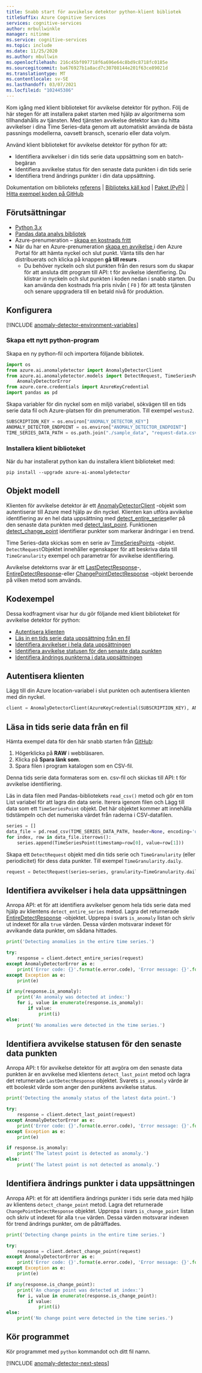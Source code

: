 ```yaml
---
title: Snabb start för avvikelse detektor python-klient bibliotek
titleSuffix: Azure Cognitive Services
services: cognitive-services
author: mrbullwinkle
manager: nitinme
ms.service: cognitive-services
ms.topic: include
ms.date: 11/25/2020
ms.author: mbullwin
ms.openlocfilehash: 216c45bf097718f6a696e64c8bd9c8718fc0185e
ms.sourcegitcommit: ba676927b1a8acd7c30708144e201f63ce89021d
ms.translationtype: MT
ms.contentlocale: sv-SE
ms.lasthandoff: 03/07/2021
ms.locfileid: "102445386"
---
```

Kom igång med klient biblioteket för avvikelse detektor för python. Följ de här stegen för att installera paket starten med hjälp av algoritmerna som tillhandahålls av tjänsten. Med tjänsten avvikelse detektor kan du hitta avvikelser i dina Time Series-data genom att automatiskt använda de bästa passnings modellerna, oavsett bransch, scenario eller data volym.

Använd klient biblioteket för avvikelse detektor för python för att:

* Identifiera avvikelser i din tids serie data uppsättning som en batch-begäran
* Identifiera avvikelse status för den senaste data punkten i din tids serie
* Identifiera trend ändrings punkter i din data uppsättning.

Dokumentation om biblioteks [referens](https://go.microsoft.com/fwlink/?linkid=2090370)  |  [Biblioteks käll kod](https://github.com/Azure/azure-sdk-for-python/tree/master/sdk/cognitiveservices/azure-cognitiveservices-anomalydetector)  |  [Paket (PyPi)](https://pypi.org/project/azure-ai-anomalydetector/)  |  [Hitta exempel koden på GitHub](https://github.com/Azure/azure-sdk-for-python/tree/master/sdk/anomalydetector/azure-ai-anomalydetector/samples)

## <a name="prerequisites"></a>Förutsättningar

* [Python 3.x](https://www.python.org/)
* [Pandas data analys bibliotek](https://pandas.pydata.org/)
* Azure-prenumeration – [skapa en kostnads fritt](https://azure.microsoft.com/free/cognitive-services)
* När du har en Azure-prenumeration <a href="https://ms.portal.azure.com/#create/Microsoft.CognitiveServicesAnomalyDetector"  title=" skapar du en avvikelse detektor resurs "  target="_blank"> skapa en avvikelse </a> i den Azure Portal för att hämta nyckel och slut punkt. Vänta tills den har distribuerats och klicka på knappen **gå till resurs** .
    * Du behöver nyckeln och slut punkten från den resurs som du skapar för att ansluta ditt program till API: t för avvikelse identifiering. Du klistrar in nyckeln och slut punkten i koden nedan i snabb starten.
    Du kan använda den kostnads fria pris nivån ( `F0` ) för att testa tjänsten och senare uppgradera till en betald nivå för produktion.


## <a name="setting-up"></a>Konfigurera

[!INCLUDE [anomaly-detector-environment-variables](../environment-variables.md)]

### <a name="create-a-new-python-application"></a>Skapa ett nytt python-program

 Skapa en ny python-fil och importera följande bibliotek.

```python
import os
from azure.ai.anomalydetector import AnomalyDetectorClient
from azure.ai.anomalydetector.models import DetectRequest, TimeSeriesPoint, TimeGranularity, \
    AnomalyDetectorError
from azure.core.credentials import AzureKeyCredential
import pandas as pd
```

Skapa variabler för din nyckel som en miljö variabel, sökvägen till en tids serie data fil och Azure-platsen för din prenumeration. Till exempel `westus2`.

```python
SUBSCRIPTION_KEY = os.environ["ANOMALY_DETECTOR_KEY"]
ANOMALY_DETECTOR_ENDPOINT = os.environ["ANOMALY_DETECTOR_ENDPOINT"]
TIME_SERIES_DATA_PATH = os.path.join("./sample_data", "request-data.csv")
```

### <a name="install-the-client-library"></a>Installera klient biblioteket

När du har installerat python kan du installera klient biblioteket med:

```console
pip install --upgrade azure-ai-anomalydetector
```

## <a name="object-model"></a>Objekt modell

Klienten för avvikelse detektor är ett [AnomalyDetectorClient](https://github.com/Azure/azure-sdk-for-python/blob/0b8622dc249969c2f01c5d7146bd0bb36bb106dd/sdk/cognitiveservices/azure-cognitiveservices-anomalydetector/azure/cognitiveservices/anomalydetector/_anomaly_detector_client.py) -objekt som autentiserar till Azure med hjälp av din nyckel. Klienten kan utföra avvikelse identifiering av en hel data uppsättning med [detect_entire_series](https://github.com/Azure/azure-sdk-for-python/blob/bf9d44f2a50aea46a59c4cb83ccfccaff5e2b218/sdk/anomalydetector/azure-ai-anomalydetector/azure/ai/anomalydetector/operations/_anomaly_detector_client_operations.py#L26)eller på den senaste data punkten med [detect_last_point](https://github.com/Azure/azure-sdk-for-python/blob/bf9d44f2a50aea46a59c4cb83ccfccaff5e2b218/sdk/anomalydetector/azure-ai-anomalydetector/azure/ai/anomalydetector/operations/_anomaly_detector_client_operations.py#L87). Funktionen [detect_change_point](https://github.com/Azure/azure-sdk-for-python/blob/bf9d44f2a50aea46a59c4cb83ccfccaff5e2b218/sdk/anomalydetector/azure-ai-anomalydetector/azure/ai/anomalydetector/aio/operations_async/_anomaly_detector_client_operations_async.py#L142) identifierar punkter som markerar ändringar i en trend.

Time Series-data skickas som en serie av [TimeSeriesPoints](https://github.com/Azure/azure-sdk-for-python/blob/bf9d44f2a50aea46a59c4cb83ccfccaff5e2b218/sdk/anomalydetector/azure-ai-anomalydetector/azure/ai/anomalydetector/models/_models_py3.py#L370) -objekt. `DetectRequest`Objektet innehåller egenskaper för att beskriva data till `TimeGranularity` exempel och parametrar för avvikelse identifiering.

Avvikelse detektorns svar är ett [LastDetectResponse](/python/api/azure-cognitiveservices-anomalydetector/azure.cognitiveservices.anomalydetector.models.lastdetectresponse)-, [EntireDetectResponse](/python/api/azure-cognitiveservices-anomalydetector/azure.cognitiveservices.anomalydetector.models.entiredetectresponse)-eller [ChangePointDetectResponse](https://github.com/Azure/azure-sdk-for-python/blob/bf9d44f2a50aea46a59c4cb83ccfccaff5e2b218/sdk/anomalydetector/azure-ai-anomalydetector/azure/ai/anomalydetector/models/_models_py3.py#L107) -objekt beroende på vilken metod som används.

## <a name="code-examples"></a>Kodexempel

Dessa kodfragment visar hur du gör följande med klient biblioteket för avvikelse detektor för python:

* [Autentisera klienten](#authenticate-the-client)
* [Läs in en tids serie data uppsättning från en fil](#load-time-series-data-from-a-file)
* [Identifiera avvikelser i hela data uppsättningen](#detect-anomalies-in-the-entire-data-set)
* [Identifiera avvikelse statusen för den senaste data punkten](#detect-the-anomaly-status-of-the-latest-data-point)
* [Identifiera ändrings punkterna i data uppsättningen](#detect-change-points-in-the-data-set)

## <a name="authenticate-the-client"></a>Autentisera klienten

Lägg till din Azure location-variabel i slut punkten och autentisera klienten med din nyckel.

```python
client = AnomalyDetectorClient(AzureKeyCredential(SUBSCRIPTION_KEY), ANOMALY_DETECTOR_ENDPOINT)
```

## <a name="load-time-series-data-from-a-file"></a>Läsa in tids serie data från en fil

Hämta exempel data för den här snabb starten från [GitHub](https://github.com/Azure-Samples/AnomalyDetector/blob/master/example-data/request-data.csv):
1. Högerklicka på **RAW** i webbläsaren.
2. Klicka på **Spara länk som**.
3. Spara filen i program katalogen som en CSV-fil.

Denna tids serie data formateras som en. csv-fil och skickas till API: t för avvikelse identifiering.

Läs in data filen med Pandas-bibliotekets `read_csv()` metod och gör en tom List variabel för att lagra din data serie. Iterera igenom filen och Lägg till data som ett `TimeSeriesPoint` objekt. Det här objektet kommer att innehålla tidstämpeln och det numeriska värdet från raderna i CSV-datafilen.

```python
series = []
data_file = pd.read_csv(TIME_SERIES_DATA_PATH, header=None, encoding='utf-8', parse_dates=[0])
for index, row in data_file.iterrows():
    series.append(TimeSeriesPoint(timestamp=row[0], value=row[1]))
```

Skapa ett `DetectRequest` objekt med din tids serie och `TimeGranularity` (eller periodicitet) för dess data punkter. Till exempel `TimeGranularity.daily`.

```python
request = DetectRequest(series=series, granularity=TimeGranularity.daily)
```

## <a name="detect-anomalies-in-the-entire-data-set"></a>Identifiera avvikelser i hela data uppsättningen

Anropa API: et för att identifiera avvikelser genom hela tids serie data med hjälp av klientens `detect_entire_series` metod. Lagra det returnerade [EntireDetectResponse](/python/api/azure-cognitiveservices-anomalydetector/azure.cognitiveservices.anomalydetector.models.entiredetectresponse) -objektet. Upprepa i svars `is_anomaly` listan och skriv ut indexet för alla `true` värden. Dessa värden motsvarar indexet för avvikande data punkter, om sådana hittades.

```python
print('Detecting anomalies in the entire time series.')

try:
    response = client.detect_entire_series(request)
except AnomalyDetectorError as e:
    print('Error code: {}'.format(e.error.code), 'Error message: {}'.format(e.error.message))
except Exception as e:
    print(e)

if any(response.is_anomaly):
    print('An anomaly was detected at index:')
    for i, value in enumerate(response.is_anomaly):
        if value:
            print(i)
else:
    print('No anomalies were detected in the time series.')
```

## <a name="detect-the-anomaly-status-of-the-latest-data-point"></a>Identifiera avvikelse statusen för den senaste data punkten

Anropa API: t för avvikelse detektor för att avgöra om den senaste data punkten är en avvikelse med klientens `detect_last_point` metod och lagra det returnerade `LastDetectResponse` objektet. Svarets `is_anomaly` värde är ett booleskt värde som anger den punktens avvikelse status.  

```python
print('Detecting the anomaly status of the latest data point.')

try:
    response = client.detect_last_point(request)
except AnomalyDetectorError as e:
    print('Error code: {}'.format(e.error.code), 'Error message: {}'.format(e.error.message))
except Exception as e:
    print(e)

if response.is_anomaly:
    print('The latest point is detected as anomaly.')
else:
    print('The latest point is not detected as anomaly.')
```

## <a name="detect-change-points-in-the-data-set"></a>Identifiera ändrings punkter i data uppsättningen

Anropa API: et för att identifiera ändrings punkter i tids serie data med hjälp av klientens `detect_change_point` metod. Lagra det returnerade `ChangePointDetectResponse` objektet. Upprepa i svars `is_change_point` listan och skriv ut indexet för alla `true` värden. Dessa värden motsvarar indexen för trend ändrings punkter, om de påträffades.

```python
print('Detecting change points in the entire time series.')

try:
    response = client.detect_change_point(request)
except AnomalyDetectorError as e:
    print('Error code: {}'.format(e.error.code), 'Error message: {}'.format(e.error.message))
except Exception as e:
    print(e)

if any(response.is_change_point):
    print('An change point was detected at index:')
    for i, value in enumerate(response.is_change_point):
        if value:
            print(i)
else:
    print('No change point were detected in the time series.')
```

## <a name="run-the-application"></a>Kör programmet

Kör programmet med `python` kommandot och ditt fil namn.

[!INCLUDE [anomaly-detector-next-steps](../quickstart-cleanup-next-steps.md)]

